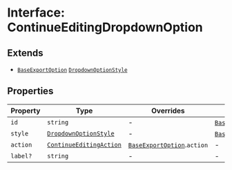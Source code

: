 # Interface: ContinueEditingDropdownOption

## Extends

- [`BaseExportOption`](base-export-option/index.md) [`DropdownOptionStyle`](dropdown-option-style/index.md)

## Properties

| Property | Type | Overrides | Inherited from |
| ------ | ------ | ------ | ------ |
| `id` | `string` | - | [`BaseExportOption`](base-export-option/index.md).`id` |
| `style` | [`DropdownOptionStyle`](dropdown-option-style/index.md) | - | [`BaseExportOption`](base-export-option/index.md).`style` |
| `action` | [`ContinueEditingAction`](../type-aliases/continue-editing-action/index.md) | [`BaseExportOption`](base-export-option/index.md).`action` | - |
| `label?` | `string` | - | - |
